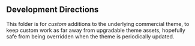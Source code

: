 ## Development Directions ##

This folder is for *custom* additions to the underlying commercial theme, 
to keep custom work as far away from upgradable theme assets, hopefully 
safe from being overridden when the theme is periodically updated.


